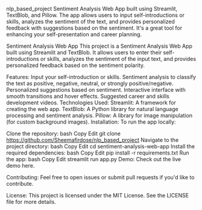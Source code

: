 nlp_based_project
Sentiment Analysis Web App built using Streamlit, TextBlob, and Pillow. The app allows users to input self-introductions or skills, analyzes the sentiment of the text, and provides personalized feedback with suggestions based on the sentiment. It's a great tool for enhancing your self-presentation and career planning.

Sentiment Analysis Web App
This project is a Sentiment Analysis Web App built using Streamlit and TextBlob. It allows users to enter their self-introductions or skills, analyzes the sentiment of the input text, and provides personalized feedback based on the sentiment polarity.

Features:
Input your self-introduction or skills.
Sentiment analysis to classify the text as positive, negative, neutral, or strongly positive/negative.
Personalized suggestions based on sentiment.
Interactive interface with smooth transitions and hover effects.
Suggested career and skills development videos.
Technologies Used:
Streamlit: A framework for creating the web app.
TextBlob: A Python library for natural language processing and sentiment analysis.
Pillow: A library for image manipulation (for custom background images).
Installation:
To run the app locally:

Clone the repository:
bash
Copy
Edit
git clone https://github.com/Sheemafirdose/nlp_based_project
Navigate to the project directory:
bash
Copy
Edit
cd sentiment-analysis-web-app
Install the required dependencies:
bash
Copy
Edit
pip install -r requirements.txt
Run the app:
bash
Copy
Edit
streamlit run app.py
Demo:
Check out the live demo here.

Contributing:
Feel free to open issues or submit pull requests if you'd like to contribute.

License:
This project is licensed under the MIT License. See the LICENSE file for more details.

